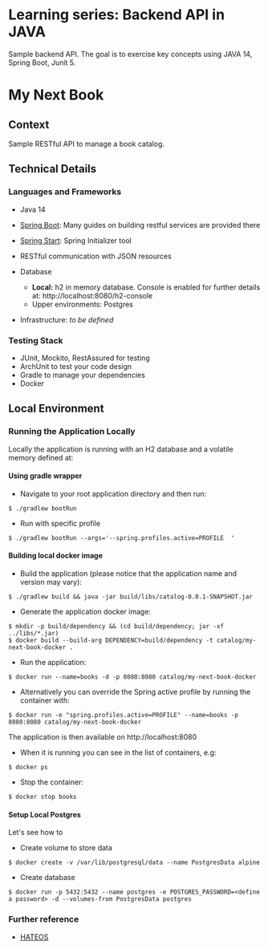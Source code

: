 # Learning series: Backend API in JAVA
Sample backend API. The goal is to exercise key concepts using JAVA 14, Spring Boot, Junit 5.

# My Next Book

## Context
Sample RESTful API to manage a book catalog. 


## Technical Details
### Languages and Frameworks 
* Java 14
* [Spring Boot](https://spring.io/guides): Many guides on building restful services are provided there 
* [Spring Start](https://start.spring.io/): Spring Initializer tool
* RESTful communication with JSON resources

* Database
    * **Local:** h2 in memory database. Console is enabled for further details at: http://localhost:8080/h2-console 
    * Upper environments: Postgres
* Infrastructure: _to be defined_

### Testing Stack
* JUnit, Mockito, RestAssured for testing
* ArchUnit to test your code design
* Gradle to manage your dependencies
* Docker


## Local Environment
### Running the Application Locally
Locally the application is running with an H2 database and a volatile memory defined at:

#### Using gradle wrapper
* Navigate to your root application directory and then run:
```shell script
$ ./gradlew bootRun
```
* Run with specific profile
```shell script
$ ./gradlew bootRun --args='--spring.profiles.active=PROFILE  '
```

#### Building local docker image
* Build the application (please notice that the application name and version may vary): 
```shell script
$ ./gradlew build && java -jar build/libs/catalog-0.0.1-SNAPSHOT.jar
```

* Generate the application docker image:
```shell script
$ mkdir -p build/dependency && (cd build/dependency; jar -xf ../libs/*.jar)
$ docker build --build-arg DEPENDENCY=build/dependency -t catalog/my-next-book-docker .
```

* Run the application:
```shell script
$ docker run --name=books -d -p 8080:8080 catalog/my-next-book-docker
```
* Alternatively you can override the Spring active profile by running the container with:  
```shell script
$ docker run -e "spring.profiles.active=PROFILE" --name=books -p 8080:8080 catalog/my-next-book-docker
```
The application is then available on http://localhost:8080

* When it is running you can see in the list of containers, e.g:
```shell script
$ docker ps
```

* Stop the container:
```shell script
$ docker stop books
```

#### Setup Local Postgres
Let's see how to 
* Create volume to store data
``` shell script
$ docker create -v /var/lib/postgresql/data --name PostgresData alpine
```

* Create database
``` shell script
$ docker run -p 5432:5432 --name postgres -e POSTGRES_PASSWORD=<define a password> -d --volumes-from PostgresData postgres
```

### Further reference
* [HATEOS](https://spring.io/guides/gs/rest-hateoas/#scratch)